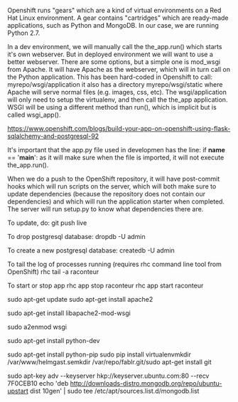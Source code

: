 Openshift runs "gears" which are a kind of virtual environments on a Red Hat Linux environment. A gear contains "cartridges" which are ready-made applications, such as Python and MongoDB. In our case, we are running Python 2.7.

In a dev environment, we will manually call the the_app.run() which starts it's own webserver. But in deployed environment we will want to use a better webserver. There are some options, but a simple one is mod_wsgi from Apache. It will have Apache as the webserver, which will in turn call on the Python application. This has been hard-coded in Openshift to call:
myrepo/wsgi/application
it also has a directory
myrepo/wsgi/static
where Apache will serve normal files (e.g. images, css, etc).
The wsgi/application will only need to setup the virtualenv, and then call the the_app application. WSGI will be using a different method than run(), which is implicit but is called wsgi_app().

https://www.openshift.com/blogs/build-your-app-on-openshift-using-flask-sqlalchemy-and-postgresql-92

It's important that the app.py file used in developmen has the line:
if __name__ == '__main__':
as it will make sure when the file is imported, it will not execute the_app.run().

When we do a push to the OpenShift repository, it will have post-commit hooks which will run scripts on the server, which will both make sure to update dependencies (because the repository does not contain our dependencies) and which will run the application starter when completed. The server will run setup.py to know what dependencies there are.


To update, do:
    git push live

To drop postgresql database:
    dropdb -U admin <database>

To create a new postgresql database:
    createdb -U admin <database>

To tail the log of processes running (requires rhc command line tool from OpenShift)
    rhc tail -a raconteur

To start or stop app
rhc app stop raconteur
rhc app start raconteur



sudo apt-get update
sudo apt-get install apache2

sudo apt-get install libapache2-mod-wsgi

sudo a2enmod wsgi

sudo apt-get install python-dev

sudo apt-get install python-pip
sudo pip install virtualenvmkdir /var/www/helmgast.semkdir /var/repo/fablr.git/sudo apt-get install git

sudo apt-key adv --keyserver hkp://keyserver.ubuntu.com:80 --recv 7F0CEB10
echo 'deb http://downloads-distro.mongodb.org/repo/ubuntu-upstart dist 10gen' | sudo tee /etc/apt/sources.list.d/mongodb.list